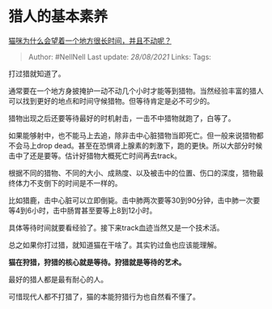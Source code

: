 # 猎人的基本素养
[猫咪为什么会望着一个地方很长时间，并且不动呢？](https://www.zhihu.com/question/445622768/answer/1748243714)

> Author: #NellNell 
Last update: *28/08/2021* 
Links:
Tags:  


打过猎就知道了。

通常要在一个地方身披掩护一动不动几个小时才能等到猎物。当然经验丰富的猎人可以找到更好的地点和时间守候猎物。但等待肯定是必不可少的。

猎物出现之后还要等待最好的时机射击，一击不中猎物就跑了，白等了。

如果能够射中，也不能马上去追，除非击中心脏猎物当即死亡。但一般来说猎物都不会马上drop dead。甚至在恐惧肾上腺素的刺激下，跑的更快。所以大部分时候击中了还是要等。估计好猎物大概死亡时间再去track。

根据不同的猎物、不同的大小、成熟度、以及被击中的位置、伤口的深度，猎物最终体力不支倒下的时间是不一样的。

比如猎鹿，击中心脏可以立即倒毙。击中肺两次要等30到90分钟，击中肺一次要等4到6小时，击中肠胃甚至要等上8到12小时。

具体等待时间就要看经验了。接下来track血迹当然又是一个技术活。

总之如果你打过猎，就知道猫在干啥了。其实钓过鱼也应该能理解。

**猫在狩猎，狩猎的核心就是等待。狩猎就是等待的艺术。**

最好的猎人都是最有耐心的人。

可惜现代人都不打猎了，猫的本能狩猎行为也自然看不懂了。
  


